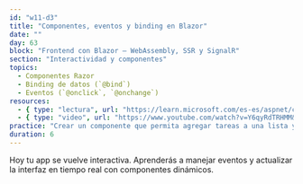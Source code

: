 ```yaml
---
id: "w11-d3"
title: "Componentes, eventos y binding en Blazor"
date: ""
day: 63
block: "Frontend con Blazor – WebAssembly, SSR y SignalR"
section: "Interactividad y componentes"
topics:
  - Componentes Razor
  - Binding de datos (`@bind`)
  - Eventos (`@onclick`, `@onchange`)
resources:
  - { type: "lectura", url: "https://learn.microsoft.com/es-es/aspnet/core/blazor/components/?view=aspnetcore-9.0" }
  - { type: "video", url: "https://www.youtube.com/watch?v=Y6qyRdTRHMM&t=360s" }
practice: "Crear un componente que permita agregar tareas a una lista y marcarlas como completadas."
duration: 6
---
```


Hoy tu app se vuelve interactiva. Aprenderás a manejar eventos y actualizar la interfaz en tiempo real con componentes dinámicos.